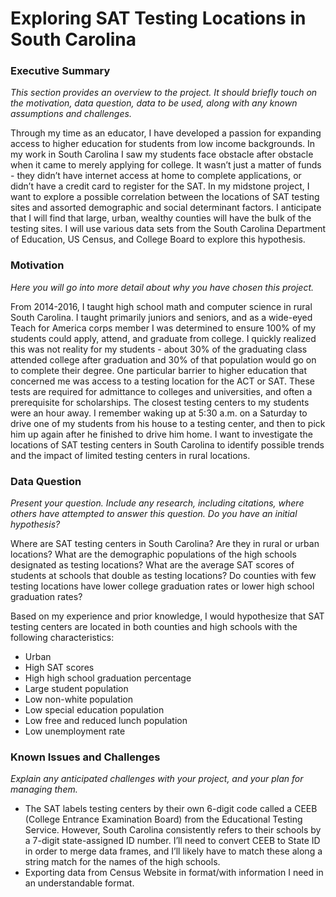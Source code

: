 # Exploring SAT Testing Locations in South Carolina

### Executive Summary
<em> This section provides an overview to the project. It should briefly touch on the motivation, data question, data to be used, along with any known assumptions and challenges. </em>

Through my time as an educator, I have developed a passion for expanding access to higher education for students from low income backgrounds. In my work in South Carolina I saw my students face obstacle after obstacle when it came to merely applying for college.  It wasn’t just a matter of funds - they didn’t have internet access at home to complete applications, or didn’t have a credit card to register for the SAT. In my midstone project, I want to explore a possible correlation between the locations of SAT testing sites and assorted demographic and social determinant factors. I anticipate that I will find that large, urban, wealthy counties will have the bulk of the testing sites. I will use various data sets from the South Carolina Department of Education, US Census, and College Board to explore this hypothesis. 

### Motivation
<em> Here you will go into more detail about why you have chosen this project. </em>

From 2014-2016, I taught high school math and computer science in rural South Carolina. I taught primarily juniors and seniors, and as a wide-eyed Teach for America corps member I was determined to ensure 100% of my students could apply, attend, and graduate from college. I quickly realized this was not reality for my students - about 30% of the graduating class attended college after graduation and 30% of that population would go on to complete their degree. One particular barrier to higher education that concerned me was access to a testing location for the ACT or SAT. These tests are required for admittance to colleges and universities, and often a prerequisite for scholarships. The closest testing centers to my students were an hour away. I remember waking up at 5:30 a.m. on a Saturday to drive one of my students from his house to a testing center, and then to pick him up again after he finished to drive him home. I want to investigate the locations of SAT testing centers in South Carolina to identify possible trends and the impact of limited testing centers in rural locations. 

### Data Question
<em> Present your question. Include any research, including citations, where others have attempted to answer this question. Do you have an initial hypothesis? </em>

Where are SAT testing centers in South Carolina? Are they in rural or urban locations? What are the demographic populations of the high schools designated as testing locations? What are the average SAT scores of students at schools that double as testing locations? Do counties with few testing locations have lower college graduation rates or lower high school graduation rates?

Based on my experience and prior knowledge, I would hypothesize that SAT testing centers are located in both counties and high schools with the following characteristics:
- Urban 
- High SAT scores
- High high school graduation percentage
- Large student population
- Low non-white population
- Low special education population
- Low free and reduced lunch population
- Low unemployment rate

### Known Issues and Challenges
<em> Explain any anticipated challenges with your project, and your plan for managing them.</em>

- The SAT labels testing centers by their own 6-digit code called a CEEB (College Entrance Examination Board) from the Educational Testing Service. However, South Carolina consistently refers to their schools by a 7-digit state-assigned ID number. I’ll need to convert CEEB to State ID in order to merge data frames, and I’ll likely have to match these along a string match for the names of the high schools.
- Exporting data from Census Website in format/with information I need in an understandable format.
